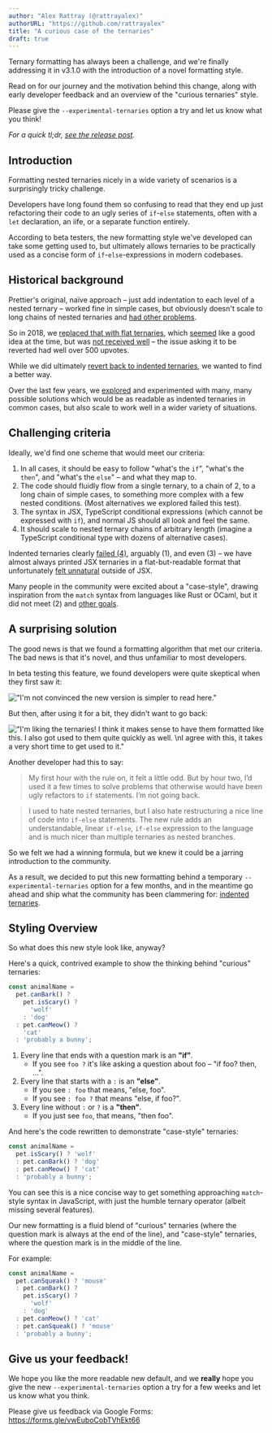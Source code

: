 ```yaml
---
author: "Alex Rattray (@rattrayalex)"
authorURL: "https://github.com/rattrayalex"
title: "A curious case of the ternaries"
draft: true
---
```


Ternary formatting has always been a challenge, and we're finally addressing it in v3.1.0 with the introduction of a novel formatting style.

Read on for our journey and the motivation behind this change, along with early developer feedback and an overview of the "curious ternaries" style.

Please give the `--experimental-ternaries` option a try and let us know what you think!

_For a quick tl;dr, [see the release post](/blog/2023/10/01/3.1.0)._

<!-- truncate -->

## Introduction

Formatting nested ternaries nicely in a wide variety of scenarios is a surprisingly tricky challenge.

Developers have long found them so confusing to read that they end up just refactoring their code to an ugly series of `if`-`else` statements, often with a `let` declaration, an iife, or a separate function entirely.

According to beta testers, the new formatting style we've developed can take some getting used to, but ultimately allows ternaries to be practically used as a concise form of `if`-`else`-expressions in modern codebases.

## Historical background

Prettier's original, naïve approach – just add indentation to each level of a nested ternary – worked fine in simple cases, but obviously doesn't scale to long chains of nested ternaries and [had other problems](https://github.com/prettier/prettier/issues/737).

So in 2018, we [replaced that with flat ternaries](https://github.com/prettier/prettier/pull/5039), which [seemed](https://github.com/prettier/prettier/pull/4767#issuecomment-401764876) like a good idea at the time, but was [not received well](https://github.com/prettier/prettier/issues/5814) – the issue asking it to be reverted had well over 500 upvotes.

While we did ultimately [revert back to indented ternaries](https://github.com/prettier/prettier/pull/9559), we wanted to find a better way.

Over the last few years, we [explored](https://github.com/prettier/prettier/issues/9561) and experimented with many, many possible solutions which would be as readable as indented ternaries in common cases, but also scale to work well in a wider variety of situations.

## Challenging criteria

Ideally, we'd find one scheme that would meet our criteria:

1. In all cases, it should be easy to follow "what's the `if`", "what's the `then`", and "what's the `else`" – and what they map to.
2. The code should fluidly flow from a single ternary, to a chain of 2, to a long chain of simple cases, to something more complex with a few nested conditions. (Most alternatives we explored failed this test).
3. The syntax in JSX, TypeScript conditional expressions (which cannot be expressed with `if`), and normal JS should all look and feel the same.
4. It should scale to nested ternary chains of arbitrary length (imagine a TypeScript conditional type with dozens of alternative cases).

Indented ternaries clearly [failed (4)](https://github.com/prettier/prettier/pull/9559#issuecomment-720736156), arguably (1), and even (3) – we have almost always printed JSX ternaries in a flat-but-readable format that unfortunately [felt unnatural](https://github.com/prettier/prettier/pull/9552) outside of JSX.

Many people in the community were excited about a "case-style", drawing inspiration from the `match` syntax from languages like Rust or OCaml, but it did not meet (2) and [other goals](https://github.com/prettier/prettier/issues/9561#goals:~:text=on%20that%20below.-,Goals,-I%27d%20like%20to).

## A surprising solution

The good news is that we found a formatting algorithm that met our criteria. The bad news is that it's novel, and thus unfamiliar to most developers.

In beta testing this feature, we found developers were quite skeptical when they first saw it:

!["I'm not convinced the new version is simpler to read here."](https://user-images.githubusercontent.com/704302/205551054-122f2fc0-fee3-4254-912a-1b97b5cf0c04.png)

But then, after using it for a bit, they didn't want to go back:

!["I'm liking the ternaries! I think it makes sense to have them formatted like this. I also got used to them quite quickly as well. \nI agree with this, it takes a very short time to get used to it."](https://user-images.githubusercontent.com/704302/205550887-b780f6ba-b678-4620-a454-255bd5083096.png)

Another developer had this to say:

> My first hour with the rule on, it felt a little odd. But by hour two, I’d used it a few times to solve problems that otherwise would have been ugly refactors to `if` statements. I’m not going back.

> I used to hate nested ternaries, but I also hate restructuring a nice line of code into `if-else` statements. The new rule adds an understandable, linear `if-else`, `if-else` expression to the language and is much nicer than multiple ternaries as nested branches.

So we felt we had a winning formula, but we knew it could be a jarring introduction to the community.

As a result, we decided to put this new formatting behind a temporary `--experimental-ternaries` option for a few months, and in the meantime go ahead and ship what the community has been clammering for: [indented ternaries](https://github.com/prettier/prettier/pull/9559).

## Styling Overview

So what does this new style look like, anyway?

Here's a quick, contrived example to show the thinking behind "curious" ternaries:

<!-- prettier-ignore -->
```ts
const animalName =
  pet.canBark() ?
    pet.isScary() ?
      'wolf'
    : 'dog'
  : pet.canMeow() ?
    'cat'
  : 'probably a bunny';
```

1. Every line that ends with a question mark is an **"if"**.
   - If you see `foo ?` it's like asking a question about foo – "if foo? then, …".
2. Every line that starts with a `:` is an **"else"**.
   - If you see `: foo` that means, "else, foo".
   - If you see `: foo ?` that means "else, if foo?".
3. Every line without `:` or `?` is a **"then"**.
   - If you just see `foo`, that means, "then foo".

And here's the code rewritten to demonstrate "case-style" ternaries:

<!-- prettier-ignore -->
```ts
const animalName =
  pet.isScary() ? 'wolf'
  : pet.canBark() ? 'dog'
  : pet.canMeow() ? 'cat'
  : 'probably a bunny';
```

You can see this is a nice concise way to get something approaching `match`-style syntax in JavaScript, with just the humble ternary operator (albeit missing several features).

Our new formatting is a fluid blend of "curious" ternaries (where the question mark is always at the end of the line), and "case-style" ternaries, where the question mark is in the middle of the line.

For example:

<!-- prettier-ignore -->
```ts
const animalName =
  pet.canSqueak() ? 'mouse'
  : pet.canBark() ?
    pet.isScary() ?
      'wolf'
    : 'dog'
  : pet.canMeow() ? 'cat'
  : pet.canSqueak() ? 'mouse'
  : 'probably a bunny';
```

## Give us your feedback!

We hope you like the more readable new default, and we **really** hope you give the new `--experimental-ternaries` option a try for a few weeks and let us know what you think.

Please give us feedback via Google Forms: https://forms.gle/vwEuboCobTVhEkt66
